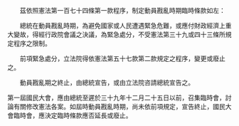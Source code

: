 　　茲依照憲法第一百七十四條第一款程序，制定動員戡亂時期臨時條款如左：  




　　總統在動員戡亂時期，為避免國家或人民遭遇緊急危難，或應付財政經濟上重大變故，得經行政院會議之決議，為緊急處分，不受憲法第三十九或四十三條所規定程序之限制。  




　　前項緊急處分，立法院得依憲法第五十七款第二款規定之程序，變更或廢止之。  




　　動員戡亂期之終止，由總統宣告，或由立法院咨請總統宣告之。  




第一屆國民大會，應由總統至遲於三十九年十二月二十五日以前，召集臨時會，討論有關修改憲法各案。如屆時動員戡亂時期，尚未依前項規定，宣告終止，國民大會臨時會，應決定臨時條款應否延長或廢止。